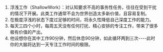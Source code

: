 1. 浮浅工作（ShallowWork）：对认知要求不高的事务性任务，往往在受到干扰的情况下开展。此类工作通常不会为世界创造太多新价值，且容易复制。
1. 在极度浮浅的状态下度过足够的时间，将永久性降低自己深度工作的能力。
1. 每天三四个小时，每周五天没有任何打扰、精心安排的专注工作，带来了很多极有价值的产出。
1. 他设想你在其中工作90分钟，然后休息90分钟，如此循环两到三次----此时你的大脑将达到一天专注工作时间的极限。